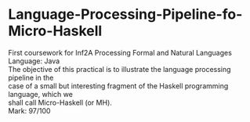 # Language-Processing-Pipeline-fo-Micro-Haskell
First coursework for Inf2A Processing Formal and Natural Languages  
Language: Java  
The objective of this practical is to illustrate the language processing pipeline in the  
case of a small but interesting fragment of the Haskell programming language, which we  
shall call Micro-Haskell (or MH).  
Mark: 97/100
